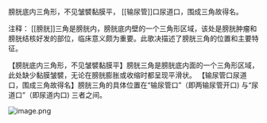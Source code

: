 膀胱底内三角形，不见皱襞黏膜平，
[[输尿管]]口尿道口，围成三角故得名。

注释：
[[膀胱]]三角是膀胱内，膀胱底内壁的一个三角形区域，该处是膀胱肿瘤和膀胱结核好发的部位，临床意义颇为重要。此歌决描述了膀胱三角的位置和主要特征。

【膀胱底内三角形，不见皱襞黏膜平】膀胱三角是膀胱底内面的一个三角形区域，此处缺少黏膜皱襞，无论在膀胱膨胀或收缩时都呈现平滑状。
【输尿管口尿道口，围成三角故得名】膀胱三角的具体位置在“输尿管口”（即两输尿管开口) 与“尿道口”（即尿道内口) 三者之间。

![image.png](https://picgo18719498306.oss-cn-guangzhou.aliyuncs.com/20250808145428757.png)
